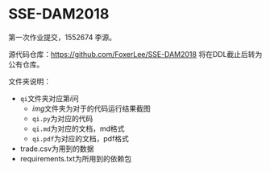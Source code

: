 # SSE-DAM2018
第一次作业提交，1552674 李源。

源代码仓库：https://github.com/FoxerLee/SSE-DAM2018 将在DDL截止后转为公有仓库。

文件夹说明：

- `qi`文件夹对应第$i$问
  - $img$文件夹为对于的代码运行结果截图
  - `qi.py`为对应的代码
  - `qi.md`为对应的文档，md格式
  - `qi.pdf`为对应的文档，pdf格式
- trade.csv为用到的数据
- requirements.txt为所用到的依赖包